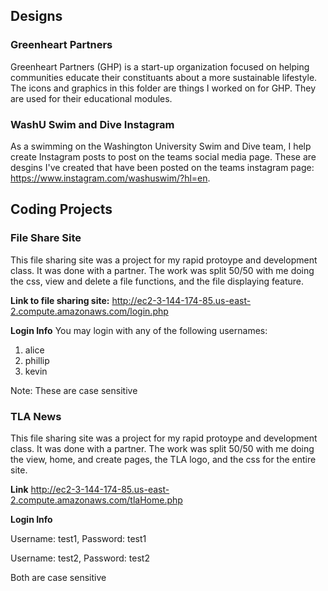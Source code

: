 ## Designs

### Greenheart Partners

Greenheart Partners (GHP) is a start-up organization focused on helping communities educate their constituants about a more sustainable lifestyle. The icons and graphics in this folder are things I worked on for GHP. They are used for their educational modules.

### WashU Swim and Dive Instagram

As a swimming on the Washington University Swim and Dive team, I help create Instagram posts to post on the teams social media page. These are desgins I've created that have been posted on the teams instagram page: https://www.instagram.com/washuswim/?hl=en.


## Coding Projects


### File Share Site

This file sharing site was a project for my rapid protoype and development class. It was done with a partner. The work was split 50/50 with me doing the css, view and delete a file functions, and the file displaying feature.

**Link to file sharing site:**
http://ec2-3-144-174-85.us-east-2.compute.amazonaws.com/login.php

**Login Info**
You may login with any of the following usernames: 
1. alice
2. phillip
3. kevin

Note: These are case sensitive



### TLA News

This file sharing site was a project for my rapid protoype and development class. It was done with a partner. The work was split 50/50 with me doing the view, home, and create pages, the TLA logo, and the css for the entire site.

**Link**
http://ec2-3-144-174-85.us-east-2.compute.amazonaws.com/tlaHome.php

**Login Info**

Username: test1, Password: test1

Username: test2, Password: test2

Both are case sensitive
